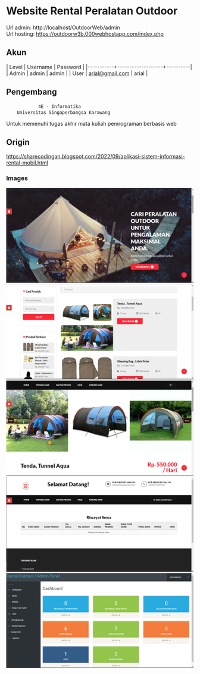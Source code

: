 # Website Rental Peralatan Outdoor 
Url admin: http://localhost/OutdoorWeb/admin
<br>
Url hosting: https://outdoorw3b.000webhostapp.com/index.php

## Akun
|   Level   |     Username      | Password |
|-----------+-------------------+----------|
| Admin     |  admin            | admin    |
| User      |  arial@gmail.com  | arial    |

## Pengembang
                4E - Informatika 
        Universitas Singaperbangsa Karawang
Untuk memenuhi tugas akhir mata kuliah pemrograman berbasis web

## Origin 
https://sharecodingan.blogspot.com/2022/09/aplikasi-sistem-informasi-rental-mobil.html

### Images
![dashboard](sneakpeak/Img1.png)
![daftar produk](sneakpeak/Img2.png)
![produk](sneakpeak/Img3.png)
![sewa](sneakpeak/Img4.png)
![admin](sneakpeak/Img5.png)
